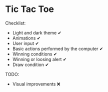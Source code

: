 # Tic Tac Toe

Checklist:
- Light and dark theme ✔
- Animations ✔
- User input ✔
- Basic actions performed by the computer ✔
- Winning conditions ✔
- Winning or loosing alert ✔
- Draw condition ✔

TODO:
- Visual improvements ❌